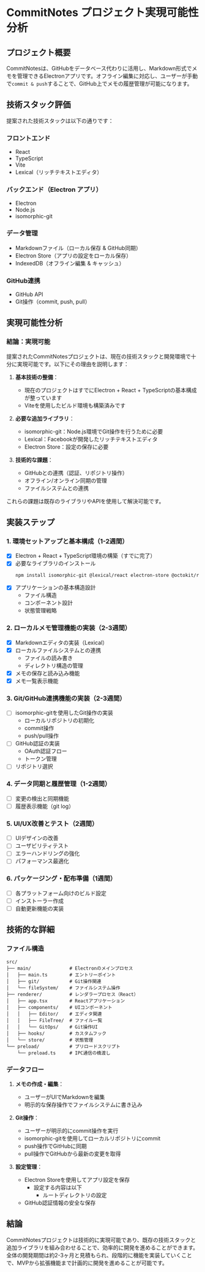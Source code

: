 # CommitNotes プロジェクト実現可能性分析

## プロジェクト概要

CommitNotesは、GitHubをデータベース代わりに活用し、Markdown形式でメモを管理できるElectronアプリです。オフライン編集に対応し、ユーザーが手動で`commit & push`することで、GitHub上でメモの履歴管理が可能になります。

## 技術スタック評価

提案された技術スタックは以下の通りです：

### フロントエンド
- React
- TypeScript
- Vite
- Lexical（リッチテキストエディタ）

### バックエンド（Electron アプリ）
- Electron
- Node.js
- isomorphic-git

### データ管理
- Markdownファイル（ローカル保存 & GitHub同期）
- Electron Store（アプリの設定をローカル保存）
- IndexedDB（オフライン編集 & キャッシュ）

### GitHub連携
- GitHub API
- Git操作（commit, push, pull）

## 実現可能性分析

### 結論：実現可能

提案されたCommitNotesプロジェクトは、現在の技術スタックと開発環境で十分に実現可能です。以下にその理由を説明します：

1. **基本技術の整備**：
   - 現在のプロジェクトはすでにElectron + React + TypeScriptの基本構成が整っています
   - Viteを使用したビルド環境も構築済みです

2. **必要な追加ライブラリ**：
   - isomorphic-git：Node.js環境でGit操作を行うために必要
   - Lexical：Facebookが開発したリッチテキストエディタ
   - Electron Store：設定の保存に必要

3. **技術的な課題**：
   - GitHubとの連携（認証、リポジトリ操作）
   - オフライン/オンライン同期の管理
   - ファイルシステムとの連携

これらの課題は既存のライブラリやAPIを使用して解決可能です。

## 実装ステップ

### 1. 環境セットアップと基本構成（1-2週間）

- [x] Electron + React + TypeScript環境の構築（すでに完了）
- [x] 必要なライブラリのインストール
  ```bash
  npm install isomorphic-git @lexical/react electron-store @octokit/rest
  ```
- [x] アプリケーションの基本構造設計
  - ファイル構造
  - コンポーネント設計
  - 状態管理戦略

### 2. ローカルメモ管理機能の実装（2-3週間）

- [x] Markdownエディタの実装（Lexical）
- [x] ローカルファイルシステムとの連携
  - ファイルの読み書き
  - ディレクトリ構造の管理
- [x] メモの保存と読み込み機能
- [x] メモ一覧表示機能

### 3. Git/GitHub連携機能の実装（2-3週間）

- [ ] isomorphic-gitを使用したGit操作の実装
  - ローカルリポジトリの初期化
  - commit操作
  - push/pull操作
- [ ] GitHub認証の実装
  - OAuth認証フロー
  - トークン管理
- [ ] リポジトリ選択

### 4. データ同期と履歴管理（1-2週間）
- [ ] 変更の検出と同期機能
- [ ] 履歴表示機能（git log）

### 5. UI/UX改善とテスト（2週間）

- [ ] UIデザインの改善
- [ ] ユーザビリティテスト
- [ ] エラーハンドリングの強化
- [ ] パフォーマンス最適化

### 6. パッケージング・配布準備（1週間）

- [ ] 各プラットフォーム向けのビルド設定
- [ ] インストーラー作成
- [ ] 自動更新機能の実装

## 技術的な詳細

### ファイル構造

```
src/
├── main/              # Electronのメインプロセス
│   ├── main.ts        # エントリーポイント
│   ├── git/           # Git操作関連
│   └── fileSystem/    # ファイルシステム操作
├── renderer/          # レンダラープロセス（React）
│   ├── app.tsx        # Reactアプリケーション
│   ├── components/    # UIコンポーネント
│   │   ├── Editor/    # エディタ関連
│   │   ├── FileTree/  # ファイル一覧
│   │   └── GitOps/    # Git操作UI
│   ├── hooks/         # カスタムフック
│   └── store/         # 状態管理
└── preload/           # プリロードスクリプト
    └── preload.ts     # IPC通信の橋渡し
```

### データフロー

1. **メモの作成・編集**：
   - ユーザーがUIでMarkdownを編集
   - 明示的な保存操作でファイルシステムに書き込み

2. **Git操作**：
   - ユーザーが明示的にcommit操作を実行
   - isomorphic-gitを使用してローカルリポジトリにcommit
   - push操作でGitHubに同期
   - pull操作でGitHubから最新の変更を取得

3. **設定管理**：
   - Electron Storeを使用してアプリ設定を保存
     - 設定する内容は以下
       - ルートディレクトリの設定
   - GitHub認証情報の安全な保存

## 結論

CommitNotesプロジェクトは技術的に実現可能であり、既存の技術スタックと追加ライブラリを組み合わせることで、効率的に開発を進めることができます。全体の開発期間は約2-3ヶ月と見積もられ、段階的に機能を実装していくことで、MVPから拡張機能まで計画的に開発を進めることが可能です。
